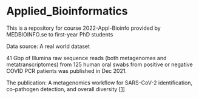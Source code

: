 # Applied_Bioinformatics

This is a repository for course 2022-Appl-Bioinfo provided by MEDBIOINFO.se to first-year PhD students

Data source: A real world dataset

41 Gbp of Illumina raw sequence reads (both metagenomes and metatranscriptomes) from 125 human oral swabs from positive or negative COVID PCR patients was published in Dec 2021. 

The publication: A metagenomics workflow for SARS-CoV-2 identification, co-pathogen detection, and overall diversity [[1]]





[1]: https://www.sciencedirect.com/science/article/pii/S1386653221002924

